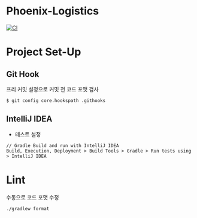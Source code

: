 # Phoenix-Logistics

[![CI](https://github.com/PhoenixSparta/Phoenix-Logistics/actions/workflows/ci.yml/badge.svg)](https://github.com/PhoenixSparta/Phoenix-Logistics/actions/workflows/ci.yml)

# Project Set-Up

## Git Hook
프리 커밋 설정으로 커밋 전 코드 포맷 검사

```
$ git config core.hookspath .githooks
```

## IntelliJ IDEA

- 테스트 설정

```
// Gradle Build and run with IntelliJ IDEA
Build, Execution, Deployment > Build Tools > Gradle > Run tests using > IntelliJ IDEA	
```

# Lint

수동으로 코드 포맷 수정

```bash
./gradlew format
```